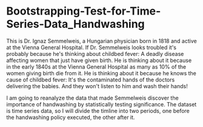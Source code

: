 # Bootstrapping-Test-for-Time-Series-Data_Handwashing
This is Dr. Ignaz Semmelweis, a Hungarian physician born in 1818 and active at the Vienna General Hospital. If Dr. Semmelweis looks troubled it's probably because he's thinking about childbed fever: A deadly disease affecting women that just have given birth. He is thinking about it because in the early 1840s at the Vienna General Hospital as many as 10% of the women giving birth die from it. He is thinking about it because he knows the cause of childbed fever: It's the contaminated hands of the doctors delivering the babies. And they won't listen to him and wash their hands!

I am going to reanalyze the data that made Semmelweis discover the importance of handwashing by statistically testing significance. The dataset is time series data, so I will divide the timline into two periods, one before the handwashing policy executed, the other after it.
